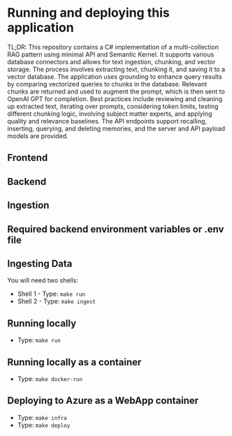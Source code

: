 # Running and deploying this application

TL;DR: This repository contains a C# implementation of a multi-collection RAG pattern using minimal API and Semantic Kernel. It supports various database connectors and allows for text ingestion, chunking, and vector storage. The process involves extracting text, chunking it, and saving it to a vector database. The application uses grounding to enhance query results by comparing vectorized queries to chunks in the database. Relevant chunks are returned and used to augment the prompt, which is then sent to OpenAI GPT for completion. Best practices include reviewing and cleaning up extracted text, iterating over prompts, considering token limits, testing different chunking logic, involving subject matter experts, and applying quality and relevance baselines. The API endpoints support recalling, inserting, querying, and deleting memories, and the server and API payload models are provided.

## Frontend

## Backend

## Ingestion

## Required backend environment variables or .env file

## Ingesting Data

You will need two shells:

- Shell 1 - Type: `make run`
- Shell 2 - Type: `make ingest`

## Running locally

- Type: `make run`

## Running locally as a container

- Type: `make docker-run`

## Deploying to Azure as a WebApp container

- Type: `make infra`
- Type: `make deploy`
